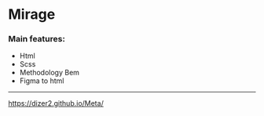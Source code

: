 # Mirage

### Main features: 
 - Html
 - Scss
 - Methodology Bem
 - Figma to html

 


---

https://dizer2.github.io/Meta/
